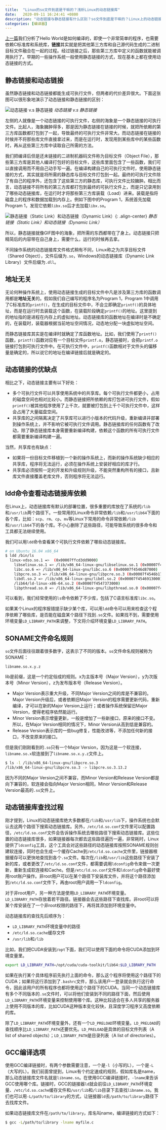```yaml
---
title:  "Linux的so文件到底是干嘛的？浅析Linux的动态链接库"
date:   2020-09-11 16:24:41 +0800
description: "动态链接与静态链接有什么区别？so文件到底是干嘛的？Linux上的动态链接库如何命名？编程时如何链接？"
categories: [编译器]
---
```


[上一篇](/blog/2020/09/08/compile-c-hello-world-on-linux.html)我们分析了Hello World是如何编译的，即使一个非常简单的程序，也需要依赖C标准库和系统库，**链接**其实就是把其他第三方库和自己源代码生成的二进制目标文件融合在一起的过程。经过链接之后，那些第三方库中定义的函数就能被调用执行了。早期的一些操作系统一般使用静态链接的方式，现在基本上都在使用动态链接的方式。

## 静态链接和动态链接

虽然静态链接和动态链接都能生成可执行文件，但两者的代价差异很大。下面这张图可以很形象地演示了动态链接和静态链接的区别：

![动态链接 v.s 静态链接](http://aixingqiu-1258949597.cos.ap-beijing.myqcloud.com/2020-09-11-070559.gif)
*动态链接 v.s 静态链接*

左侧的人就像是一个动态链接的可执行文件，右侧的海象是一个静态链接的可执行文件。比起人，海象臃肿得多，那是因为静态链接在链接的时候，就把所依赖的第三方库函数都打包到了一起，导致最终的可执行文件非常大。而动态链接在链接的时候并不将那些库文件直接拿过来，而是在运行时，发现用到某些库中的某些函数时，再从这些第三方库中读取自己所需的方法。

我们把编译后但是还未链接的二进制机器码文件称为目标文件（Object File），那些第三方库是其他人编译打包好的目标文件，这些库里面包含了一些函数，我们可以直接调用而不用自己动手写一遍。在编译构建自己的可执行文件时，使用静态链接的方式，其实就是将所需的静态库与目标文件打包到一起。最终的可执行文件除了有自己的程序外，还包含了这些第三方的静态库，可执行文件比较臃肿。相比而言，动态链接不将所有的第三方库都打包到最终的可执行文件上，而是只记录用到了哪些动态链接库，在运行时才将那些第三方库装载（Load）进来。装载是指将磁盘上的程序和数据加载到内存上。例如下图中的Program 1，系统首先加载Program 1，发现它依赖`libx.so`后才去加载`libx.so`。

![静态链接（Static Link）和动态链接（Dynamic Link）](http://aixingqiu-1258949597.cos.ap-beijing.myqcloud.com/2020-09-11-070955.png){: .align-center}
*静态链接（Static Link）和动态链接（Dynamic Link）*

所以，静态链接就像GIF图中的海象，把所需的东西都带在了身上。动态链接只把精简后的内容带在自己身上，需要什么，运行的时候再去拿。

不同操作系统的动态链接库文件格式稍有不同，Linux称之为共享目标文件（Shared Object），文件后缀为`.so`，Windows的动态链接库（Dynamic Link Library）文件后缀为`.dll`。

## 地址无关

无论何种操作系统上，使用动态链接生成的目标文件中凡是涉及第三方库的函数调用都是**地址无关**的。假如我们自己编写的程序名为Program 1，Program 1中调用了C标准库的`printf()`，在生成的目标文件中，不会立即确定`printf()`的具体地址，而是在运行时去装载这个函数，在装载阶段确定`printf()`的地址。这里提到的地址指的是进程在内存上的虚拟地址。动态链接库的函数地址在编译时是不确定的，在装载时，装载器根据当前地址空间情况，动态地分配一块虚拟地址空间。

而静态链接库其实是在编译时就确定了库函数地址。比如，我们使用了`printf()`函数，`printf()`函数对应有一个目标文件`printf.o`，静态链接时，会把`printf.o`链接打包到可执行文件中。在可执行文件中，`printf()`函数相对于文件头的偏移量是确定的，所以说它的地址在编译链接后就是确定的。

## 动态链接的优缺点

相比之下，动态链接主要有以下好处：

* 多个可执行文件可以共享使用系统中的共享库。每个可执行文件都更小，占用的磁盘空间也相对比较小。而静态链接把所依赖的库打包进可执行文件，假如`printf()`被其他程序使用了上千次，就要被打包到上千个可执行文件中，这样会占用了大量磁盘空间。
* 共享库的之间隔离决定了共享库可以进行小版本的代码升级，重新编译并部署到操作系统上，并不影响它被可执行文件调用。静态链接库的任何函数有了改动，除了静态链接库本身需要重新编译构建，依赖这个函数的所有可执行文件都需要重新编译构建一遍。

当然，共享库也有缺点：

* 如果将一份目标文件移植到一个新的操作系统上，而新的操作系统缺少相应的共享库，程序将无法运行，必须在操作系统上安装好相应的库才行。
* 共享库必须按照一定的开发和升级规则升级，不能突然重构所有的接口，且新库文件直接覆盖老库文件，否则程序将无法运行。

## ldd命令查看动态链接库依赖

在Linux上，动态链接库有默认的部署位置，很多重要的库放在了系统的`/lib`和`/usr/lib`两个路径下。一些常用的Linux命令非常依赖`/lib`和`/usr/lib64`下面的各个库，比如：`scp`、`rm`、`cp`、`mv`等Linux下常用的命令非常依赖`/lib`和`/usr/lib64`下的各个库。不小心删除了这些路径，可能导致系统的很多命令和工具都无法继续使用。

我们可以用`ldd`命令查看某个可执行文件依赖了哪些动态链接库。

```bash
# on Ubuntu 16.04 x86_64
$ ldd /bin/ls
  linux-vdso.so.1 =>  (0x00007ffcd3dd9000)
	libselinux.so.1 => /lib/x86_64-linux-gnu/libselinux.so.1 (0x00007f4547151000)
	libc.so.6 => /lib/x86_64-linux-gnu/libc.so.6 (0x00007f4546d87000)
	libpcre.so.3 => /lib/x86_64-linux-gnu/libpcre.so.3 (0x00007f4546b17000)
	libdl.so.2 => /lib/x86_64-linux-gnu/libdl.so.2 (0x00007f4546913000)
	/lib64/ld-linux-x86-64.so.2 (0x00007f4547373000)
	libpthread.so.0 => /lib/x86_64-linux-gnu/libpthread.so.0 (0x00007f45466f6000)
```

可以看到，我们经常使用的`ls`命令依赖了不少库，包括了C语言标准库`libc.so`。

如果某个Linux的程序报错提示缺少某个库，可以用`ldd`命令可以用来检查这个程序依赖了哪些库，是否能在磁盘某个路径下找到`.so`文件。如果找不到，需要使用环境变量`LD_LIBRARY_PATH`来调整，下文将介绍环境变量`LD_LIBRARY_PATH`。

## SONAME文件命名规则

`so`文件后面往往跟着很多数字，这表示了不同的版本。`so`文件命名规则被称为SONAME：

```
libname.so.x.y.z
```

lib是前缀，这是一个约定俗成的规则。x为主版本号（Major Version），y为次版本号（Minor Version），z为发布版本号（Release Version）。

* Major Version表示重大升级，不同Major Version之间的库是不兼容的。Major Version升级后，或者依赖旧Major Version的程序需要更新代码，重新编译，才可以在新的Major Version上运行；或者操作系统保留旧Major Version，使得老程序依然能运行。
* Minor Version表示增量更新，一般是增加了一些新接口，原来的接口不变。所以，在Major Version相同的情况下，Minor Version从高到低是兼容的。
* Release Version表示库的一些bug修复，性能改进等，不添加任何新的接口，不改变原来的接口。

但是我们刚刚看到的`.so`只有一个Major Version，因为这是一个软连接，`libname.so.x`软连接到了`libname.so.x.y.z`文件上。

```bash
$ ls -l /lib/x86_64-linux-gnu/libpcre.so.3
/lib/x86_64-linux-gnu/libpcre.so.3 -> libpcre.so.3.13.2
```

因为不同的Major Version之间不兼容，而Minor Version和Release Version都是向下兼容的，软连接会指向Major Version相同，Minor Version和Release Version最高的`.so`文件上。

## 动态链接库查找过程

刚才提到，Linux的动态链接库绝大多数都在`/lib`和`/usr/lib`下，操作系统也会默认去这两个路径下搜索动态链接库。另外，`/etc/ld.so.conf`文件里可以配置路径，`/etc/ld.so.conf`文件会告诉操作系统去哪些路径下搜索动态链接库。这些位置的动态链接库很多，如果链接器每次都去这些路径遍历一遍，非常耗时，Linux提供了`ldconfig`工具，这个工具会对这些路径的动态链接库按照SONAME规则创建软连接，同时也会生成一个缓存Cache到`/etc/ld.so.cache`文件里，链接器根据缓存可以更快地查找到各个`.so`文件。每次在`/lib`和`/usr/lib`这些路径下安装了新的库，或者更改了`/etc/ld.so.conf`文件，都需要调用`ldconfig`命令来做一次更新，重新生成软连接和Cache。但是`/etc/ld.so.conf`文件和`ldconfig`命令最好使用root账户操作。非root用户可以在某个路径下安装库文件，并将这个路径添加到`/etc/ld.so.conf`文件下，再由root用户调用一下`ldconfig`。

对于非root用户，另一种方法是使用`LD_LIBRARY_PATH`环境变量。`LD_LIBRARY_PATH`存放着若干路径。链接器会去这些路径下查找库。非root可以将某个库安装在了一个非root权限的路径下，再将其添加到环境变量中。

动态链接库的查找先后顺序为：

* `LD_LIBRARY_PATH`环境变量中的路径
* `/etc/ld.so.cache`缓存文件
* `/usr/lib`和`/lib`

比如，我们把CUDA安装到`/opt`下面，我们可以使用下面的命令将CUDA添加到环境变量里。

```bash
export LD_LIBRARY_PATH=/opt/cuda/cuda-toolkit/lib64:$LD_LIBRARY_PATH
```

如果在执行某个具体程序前先执行上面的命令，那么这个程序将使用这个路径下的CUDA；如果将这行添加到了`.bashrc`文件，那么该用户一登录就会执行这行命令，因此该用户的所有程序也都将使用这个路径下的CUDA。当同一个动态链接库有多个不同版本的`.so`文件时，可以将他们安装到不同的路径下面，然后使用`LD_LIBRARY_PATH`环境变量来控制使用哪个库。这种比较适合在多人共享的服务器上使用不同版本的库，比如CUDA这种版本变化较快，且深度学习程序又高度依赖的库。

除了`LD_LIBRARY_PATH`环境变量外，还有一个`LD_PRELOAD`环境变量。`LD_PRELOAD`的查找顺序比`LD_LIBRARY_PATH`还要优先。`LD_PRELOAD`是具体的目标文件列表（A  list of shared objects）；`LD_LIBRARY_PATH`是目录列表（A list of directories）。

## GCC编译选项

使用GCC编译链接时，有两个参数需要注意，一个是`-l`（小写的L），一个是`-L`（大写的L）。我们前面曾提到，Linux有个约定速成的规则，假如库名是name，那么动态链接库文件名就是`libname.so`。在使用GCC编译链接时，`-lname`来告诉GCC使用哪个库。链接时，GCC的链接器`ld`就会前往`LD_LIBRARY_PATH`环境变量、`/etc/ld.so.cache`缓存文件和`/usr/lib`和`/lib`目录下去查找`libname.so`。我们也可以用`-L/path/to/library`的方式，让链接器`ld`去`/path/to/library`路径下去找库文件。

如果动态链接库文件在`/path/to/library`，库名叫name，编译链接的方式如下：

```bash
$ gcc -L/path/to/library -lname myfile.c
```